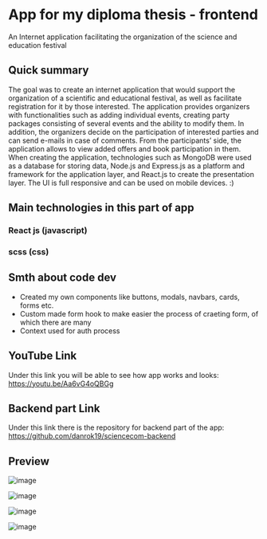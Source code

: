 # App for my diploma thesis - frontend

An Internet application facilitating the organization of the science and education festival

## Quick summary

The goal was to create an internet application that would support the organization of 
a scientific and educational festival, as well as facilitate registration for it by those interested. 
The application provides organizers with functionalities such as adding individual events, creating party 
packages consisting of several events and the ability to modify them. In addition, the organizers decide 
on the participation of interested parties and can send e-mails in case of comments. From the 
participants’ side, the application allows to view added offers and book participation in them. 
When creating the application, technologies such as MongoDB were used as a database for storing 
data, Node.js and Express.js as a platform and framework for the application layer, and React.js to 
create the presentation layer. The UI is full responsive and can be used on mobile devices. :)

##  Main technologies in this part of app

### React js (javascript)
### scss (css)

## Smth about code dev

 - Created my own components like buttons, modals, navbars, cards, forms etc. 
 - Custom made form hook to make easier the process of craeting form, of which there are many
 - Context used for auth process

## YouTube Link

Under this link you will be able to see how app works and looks: https://youtu.be/Aa6vG4oQBGg
## Backend part Link

Under this link there is the repository for backend part of the app: https://github.com/danrok19/sciencecom-backend

## Preview

![image](https://github.com/user-attachments/assets/8b433e1d-bb12-4a7e-a1e4-cf974161be83)

![image](https://github.com/user-attachments/assets/2a9fb56b-9189-4697-9ace-bbb66efd49be)

![image](https://github.com/user-attachments/assets/1b07ad02-9988-4382-ab84-56f5d13fcc39)

![image](https://github.com/user-attachments/assets/c003cf51-c164-4a72-8efc-d021d26b80d3)
